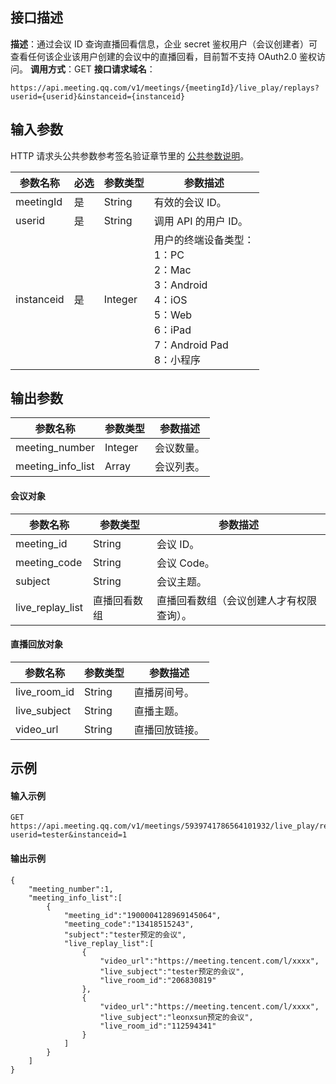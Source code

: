 ## 接口描述
**描述**：通过会议 ID 查询直播回看信息，企业 secret 鉴权用户（会议创建者）可查看任何该企业该用户创建的会议中的直播回看，目前暂不支持 OAuth2.0 鉴权访问。
**调用方式**：GET
**接口请求域名**：
```plaintext
https://api.meeting.qq.com/v1/meetings/{meetingId}/live_play/replays?userid={userid}&instanceid={instanceid}
```

## 输入参数
HTTP 请求头公共参数参考签名验证章节里的 [公共参数说明](https://cloud.tencent.com/document/product/1095/42413#.E5.85.AC.E5.85.B1.E5.8F.82.E6.95.B0)。

| 参数名称   | 必选 | 参数类型 | 参数描述           |
| ---------- | ---- | -------- | ------------------ |
| meetingId  | 是   | String   | 有效的会议 ID。       |
| userid     | 是   | String   | 调用 API 的用户 ID。   |
| instanceid | 是   | Integer  | 用户的终端设备类型： <br>1：PC <br>2：Mac<br>3：Android <br>4：iOS <br>5：Web <br>6：iPad <br>7：Android Pad <br>8：小程序 |

## 输出参数

| 参数名称          | 参数类型 | 参数描述 |
| ----------------- | -------- | -------- |
| meeting_number    | Integer  | 会议数量。 |
| meeting_info_list | Array    | 会议列表。 |

#### 会议对象

| 参数名称         | 参数类型     | 参数描述                             |
| ---------------- | ------------ | ------------------------------------ |
| meeting_id       | String       | 会议 ID。                               |
| meeting_code     | String       | 会议 Code。                             |
| subject          | String       | 会议主题。                             |
| live_replay_list | 直播回看数组 | 直播回看数组（会议创建人才有权限查询）。 |

#### 直播回放对象

| 参数名称     | 参数类型 | 参数描述     |
| ------------ | -------- | ------------ |
| live_room_id | String   | 直播房间号。   |
| live_subject | String   | 直播主题。     |
| video_url    | String   | 直播回放链接。 |

## 示例
#### 输入示例

```plaintext
GET https://api.meeting.qq.com/v1/meetings/5939741786564101932/live_play/replays?userid=tester&instanceid=1
```

#### 输出示例
```plaintext
{
    "meeting_number":1,
    "meeting_info_list":[
        {
            "meeting_id":"1900004128969145064",
            "meeting_code":"13418515243",
            "subject":"tester预定的会议",
            "live_replay_list":[
                {
                    "video_url":"https://meeting.tencent.com/l/xxxx",
                    "live_subject":"tester预定的会议",
                    "live_room_id":"206830819"
                },
                {
                    "video_url":"https://meeting.tencent.com/l/xxxx",
                    "live_subject":"leonxsun预定的会议",
                    "live_room_id":"112594341"
                }
            ]
        }
    ]
}
						
```

